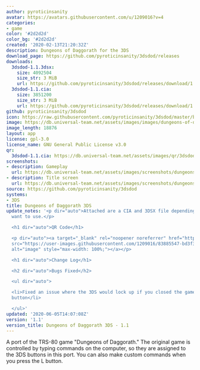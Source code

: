 ```yaml
---
author: pyroticinsanity
avatar: https://avatars.githubusercontent.com/u/1209016?v=4
categories:
- game
color: '#2d2d2d'
color_bg: '#2d2d2d'
created: '2020-02-13T21:20:32Z'
description: Dungeons of Daggorath for the 3DS
download_page: https://github.com/pyroticinsanity/3dsdod/releases
downloads:
  3dsdod-1.1.3dsx:
    size: 4092504
    size_str: 3 MiB
    url: https://github.com/pyroticinsanity/3dsdod/releases/download/1.1/3dsdod-1.1.3dsx
  3dsdod-1.1.cia:
    size: 3851200
    size_str: 3 MiB
    url: https://github.com/pyroticinsanity/3dsdod/releases/download/1.1/3dsdod-1.1.cia
github: pyroticinsanity/3dsdod
icon: https://raw.githubusercontent.com/pyroticinsanity/3dsdod/master/banner/3dsdod-icon.png
image: https://db.universal-team.net/assets/images/images/dungeons-of-daggorath-3ds.png
image_length: 18876
layout: app
license: gpl-3.0
license_name: GNU General Public License v3.0
qr:
  3dsdod-1.1.cia: https://db.universal-team.net/assets/images/qr/3dsdod-1-1-cia.png
screenshots:
- description: Gameplay
  url: https://db.universal-team.net/assets/images/screenshots/dungeons-of-daggorath-3ds/gameplay.png
- description: Title screen
  url: https://db.universal-team.net/assets/images/screenshots/dungeons-of-daggorath-3ds/title-screen.png
source: https://github.com/pyroticinsanity/3dsdod
systems:
- 3DS
title: Dungeons of Daggorath 3DS
update_notes: '<p dir="auto">Attached are a CIA and 3DSX file depending on what you
  want to use.</p>

  <h1 dir="auto">QR Code</h1>

  <p dir="auto"><a target="_blank" rel="noopener noreferrer" href="https://user-images.githubusercontent.com/1209016/83885547-bd3f3c80-a703-11ea-8d7d-e2f769a6e872.png"><img
  src="https://user-images.githubusercontent.com/1209016/83885547-bd3f3c80-a703-11ea-8d7d-e2f769a6e872.png"
  alt="image" style="max-width: 100%;"></a></p>

  <h1 dir="auto">Change Log</h1>

  <h2 dir="auto">Bugs Fixed</h2>

  <ul dir="auto">

  <li>Fixed an issue where the 3DS would lock up if you closed the game via the Home
  button</li>

  </ul>'
updated: '2020-06-05T14:07:08Z'
version: '1.1'
version_title: Dungeons of Daggorath 3DS - 1.1
---
```

A port of the TRS-80 game "Dungeons of Daggorath." The original game is controlled by typing commands on the computer, so they are assigned to the 3DS buttons in this port. You can also make custom commands when you press the L button.